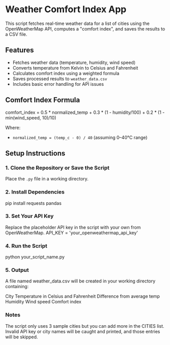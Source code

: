 # Weather Comfort Index App

This script fetches real-time weather data for a list of cities using the OpenWeatherMap API, computes a "comfort index", and saves the results to a CSV file.

## Features

- Fetches weather data (temperature, humidity, wind speed)
- Converts temperature from Kelvin to Celsius and Fahrenheit
- Calculates comfort index using a weighted formula
- Saves processed results to `weather_data.csv`
- Includes basic error handling for API issues

## Comfort Index Formula
comfort_index = 0.5 * normalized_temp + 0.3 * (1 - humidity/100) + 0.2 * (1 - min(wind_speed, 10)/10)

Where:
- `normalized_temp = (temp_c - 0) / 40` (assuming 0–40°C range)

## Setup Instructions

### 1. Clone the Repository or Save the Script

Place the `.py` file in a working directory.

### 2. Install Dependencies

pip install requests pandas

### 3. Set Your API Key
Replace the placeholder API key in the script with your own from OpenWeatherMap.
API_KEY = 'your_openweathermap_api_key'

### 4. Run the Script
python your_script_name.py

### 5. Output
A file named weather_data.csv will be created in your working directory containing:

City
Temperature in Celsius and Fahrenheit
Difference from average temp
Humidity
Wind speed
Comfort index

### Notes
The script only uses 3 sample cities but you can add more in the CITIES list.
Invalid API key or city names will be caught and printed, and those entries will be skipped.
